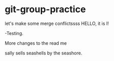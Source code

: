 # git-group-practice

let's make some merge conflictssss
HELLO, it is I!

-Testing.


More changes to the read me

sally sells seashells by the seashore.
